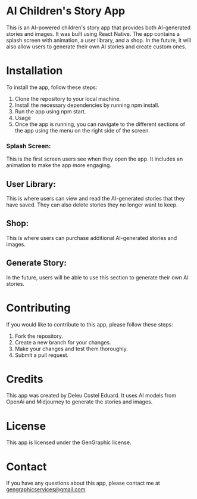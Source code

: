 # AI Children's Story App
This is an AI-powered children's story app that provides both AI-generated stories and images. It was built using React Native. The app contains a splash screen with animation, a user library, and a shop. In the future, it will also allow users to generate their own AI stories and create custom ones.

# Installation
To install the app, follow these steps:

1. Clone the repository to your local machine.
2. Install the necessary dependencies by running npm install.
3. Run the app using npm start.
4. Usage
5. Once the app is running, you can navigate to the different sections of the app using the menu on the right side of the screen.

### Splash Screen: 
This is the first screen users see when they open the app. It includes an animation to make the app more engaging.

## User Library: 
This is where users can view and read the AI-generated stories that they have saved. They can also delete stories they no longer want to keep.

## Shop: 
This is where users can purchase additional AI-generated stories and images.

## Generate Story: 
In the future, users will be able to use this section to generate their own AI stories.

# Contributing
If you would like to contribute to this app, please follow these steps:

1. Fork the repository.
2. Create a new branch for your changes.
3. Make your changes and test them thoroughly.
4. Submit a pull request.

# Credits
This app was created by Deleu Costel Eduard. It uses AI models from OpenAi and Midjourney to generate the stories and images.

# License
This app is licensed under the GenGraphic license.

# Contact
If you have any questions about this app, please contact me at gengraphicservices@gmail.com.

